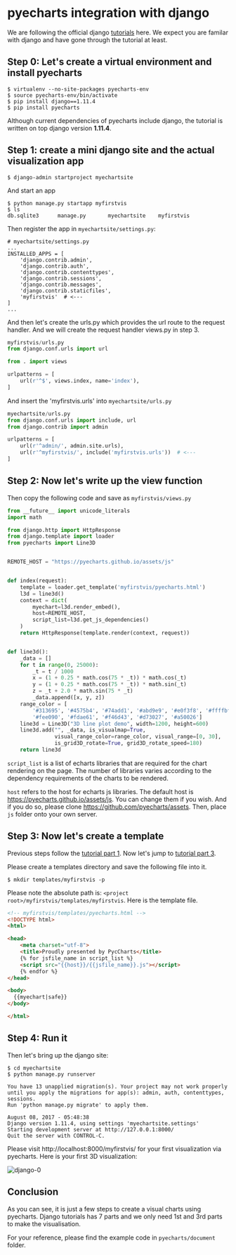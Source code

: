 # pyecharts integration with django

We are following the official django [tutorials](https://docs.djangoproject.com/en/1.11/intro/tutorial01/) here. We expect you are familar with django and have
gone through the tutorial at least.


## Step 0: Let's create a virtual environment and install pyecharts

```shell
$ virtualenv --no-site-packages pyecharts-env
$ source pyecharts-env/bin/activate
$ pip install django==1.11.4
$ pip install pyecharts
```

Although current dependencies of pyecharts include django, the tutorial is written on top django version **1.11.4**.


## Step 1: create a mini django site and the actual visualization app

```shell
$ django-admin startproject myechartsite
```

And start an app

```shell
$ python manage.py startapp myfirstvis
$ ls
db.sqlite3      manage.py       myechartsite    myfirstvis
```

Then register the app in `myechartsite/settings.py`:

```
# myechartsite/settings.py
...
INSTALLED_APPS = [
    'django.contrib.admin',
    'django.contrib.auth',
    'django.contrib.contenttypes',
    'django.contrib.sessions',
    'django.contrib.messages',
    'django.contrib.staticfiles',
    'myfirstvis'  # <---
]
...
```

And then let's create the urls.py which provides the url route to the request handler.
And we will create the request handler views.py in step 3.

```python
myfirstvis/urls.py
from django.conf.urls import url

from . import views

urlpatterns = [
    url(r'^$', views.index, name='index'),
]
```

And insert the 'myfirstvis.urls' into `myechartsite/urls.py`

```python
myechartsite/urls.py
from django.conf.urls import include, url
from django.contrib import admin

urlpatterns = [
    url(r'^admin/', admin.site.urls),
    url(r'^myfirstvis/', include('myfirstvis.urls'))  # <---
]
```

## Step 2: Now let's write up the view function

Then copy the following code and save as `myfirstvis/views.py` 


```python
from __future__ import unicode_literals
import math

from django.http import HttpResponse
from django.template import loader
from pyecharts import Line3D


REMOTE_HOST = "https://pyecharts.github.io/assets/js"


def index(request):
    template = loader.get_template('myfirstvis/pyecharts.html')
    l3d = line3d()
    context = dict(
        myechart=l3d.render_embed(),
        host=REMOTE_HOST,
        script_list=l3d.get_js_dependencies()
    )
    return HttpResponse(template.render(context, request))


def line3d():
    _data = []
    for t in range(0, 25000):
        _t = t / 1000
        x = (1 + 0.25 * math.cos(75 * _t)) * math.cos(_t)
        y = (1 + 0.25 * math.cos(75 * _t)) * math.sin(_t)
        z = _t + 2.0 * math.sin(75 * _t)
        _data.append([x, y, z])
    range_color = [
        '#313695', '#4575b4', '#74add1', '#abd9e9', '#e0f3f8', '#ffffbf',
        '#fee090', '#fdae61', '#f46d43', '#d73027', '#a50026']
    line3d = Line3D("3D line plot demo", width=1200, height=600)
    line3d.add("", _data, is_visualmap=True,
               visual_range_color=range_color, visual_range=[0, 30],
               is_grid3D_rotate=True, grid3D_rotate_speed=180)
    return line3d
```

`script_list` is a list of echarts libraries that are required for the chart rendering on the page.
The number of libraries varies according to the dependency requirements of the charts
to be rendered.

`host` refers to the host for echarts js libraries. The default host is
https://pyecharts.github.io/assets/js. You can change them if you wish. And if you do so,
please clone https://github.com/pyecharts/assets. Then, place `js` folder onto your own server.


## Step 3: Now let's create a template

Previous steps follow the [tutorial part 1](https://docs.djangoproject.com/en/1.11/intro/tutorial01/). Now let's jump to [tutorial part 3](https://docs.djangoproject.com/en/1.11/intro/tutorial03/).

Please create a templates directory and save the following file into it.

```shell
$ mkdir templates/myfirstvis -p
```

Please note the absolute path is: `<project root>/myfirstvis/templates/myfirstvis`. Here
is the template file.


```html
<!-- myfirstvis/templates/pyecharts.html -->
<!DOCTYPE html>
<html>

<head>
    <meta charset="utf-8">
    <title>Proudly presented by PycCharts</title>
	{% for jsfile_name in script_list %}
    <script src="{{host}}/{{jsfile_name}}.js"></script>
    {% endfor %}
</head>

<body>
  {{myechart|safe}}
</body>

</html>
```

## Step 4: Run it

Then let's bring up the django site:

```shell
$ cd myechartsite
$ python manage.py runserver

You have 13 unapplied migration(s). Your project may not work properly until you apply the migrations for app(s): admin, auth, contenttypes, sessions.
Run 'python manage.py migrate' to apply them.

August 08, 2017 - 05:48:38
Django version 1.11.4, using settings 'myechartsite.settings'
Starting development server at http://127.0.0.1:8000/
Quit the server with CONTROL-C.
```

Please visit http://localhost:8000/myfirstvis/ for your first visualization via pyecharts. Here is your first 3D visualization:

![django-0](https://github.com/chenjiandongx/pyecharts/blob/master/images/django-0.gif)


## Conclusion

As you can see, it is just a few steps to create a visual charts using pyecharts. Django tutorials has 7 parts and we only need 1st and 3rd parts to
make the visualisation.

For your reference, please find the example code in `pyecharts/document` folder.
